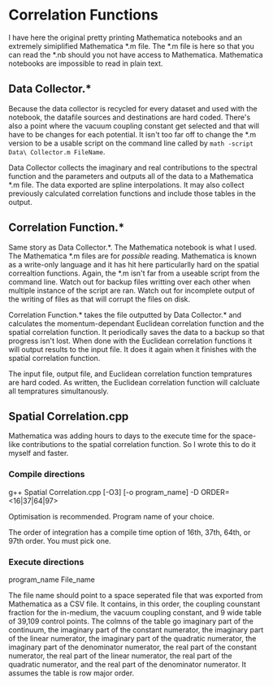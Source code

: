 # Correlation Functions

I have here the original pretty printing Mathematica notebooks and an extremely simiplified Mathematica *.m file. The *.m file is here so that you can read the *.nb should you not have access to Mathematica. Mathematica notebooks are impossible to read in plain text.

## Data Collector.*
Because the data collector is recycled for every dataset and used with the notebook, the datafile sources and destinations are hard coded. There's also a point where the vacuum coupling constant get selected and that will have to be changes for each potential. It isn't too far off to change the *.m version to be a usable script on the command line called by `math -script Data\ Collector.m FileName`.

Data Collector collects the imaginary and real contributions to the spectral function and the parameters and outputs all of the data to a Mathematica *.m file. The data exported are spline interpolations. It may also collect previously calculated correlation functions and include those tables in the output.

## Correlation Function.*
Same story as Data Collector.\*. The Mathematica notebook is what I used. The Mathematica \*.m files are for *possible* reading. Mathematica is known as a write-only language and it has hit here particularlly hard on the spatial correaltion functions. Again, the \*.m isn't far from a useable script from the command line. Watch out for backup files writting over each other when multiple instance of the script are ran. Watch out for incomplete output of the writing of files as that will corrupt the files on disk.

Correlation Function.\* takes the file outputted by Data Collector.\* and calculates the momentum-dependant Euclidean correlation function and the spatial correlation function. It periodically saves the data to a backup so that progress isn't lost. When done with the Euclidean correlation functions it will output results to the input file. It does it again when it finishes with the spatial correlation function.

The input file, output file, and Euclidean correlation function tempratures are hard coded. As written, the Euclidean correlation function will calcluate all tempratures simultanously.

## Spatial Correlation.cpp
Mathematica was adding hours to days to the execute time for the space-like contributions to the spatial correlation function. So I wrote this to do it myself and faster.

### Compile directions
g++ Spatial Correlation.cpp \[-O3\] \[-o program_name\] -D ORDER=\<16|37|64|97\>

Optimisation is recommended. Program name of your choice.

The order of integration has a compile time option of 16th, 37th, 64th, or 97th order. You must pick one.

### Execute directions
program\_name File\_name

The file name should point to a space seperated file that was exported from Mathematica as a CSV file. It contains, in this order, the coupling counstant fraction for the in-medium, the vacuum coupling constant, and 9 wide table of 39,109 control points. The colmns of the table go imaginary part of the continuum, the imaginary part of the constant numerator, the imaginary part of the linear numerator, the imaginary part of the quadratic numerator, the imaginary part of the denominator numerator, the real part of the constant numerator, the real part of the linear numerator, the real part of the quadratic numerator, and the real part of the denominator numerator. It assumes the table is row major order.
